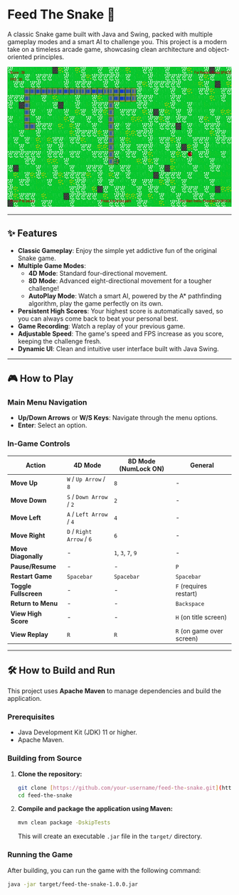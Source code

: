 # Feed The Snake 🐍

A classic Snake game built with Java and Swing, packed with multiple gameplay modes and a smart AI to challenge you. This project is a modern take on a timeless arcade game, showcasing clean architecture and object-oriented principles.

![Gameplay Screenshot](assets/gameplay.png)

---

## ✨ Features

* **Classic Gameplay**: Enjoy the simple yet addictive fun of the original Snake game.
* **Multiple Game Modes**:
    * **4D Mode**: Standard four-directional movement.
    * **8D Mode**: Advanced eight-directional movement for a tougher challenge!
    * **AutoPlay Mode**: Watch a smart AI, powered by the A* pathfinding algorithm, play the game perfectly on its own.
* **Persistent High Scores**: Your highest score is automatically saved, so you can always come back to beat your personal best.
* **Game Recording**: Watch a replay of your previous game.
* **Adjustable Speed**: The game's speed and FPS increase as you score, keeping the challenge fresh.
* **Dynamic UI**: Clean and intuitive user interface built with Java Swing.

---

## 🎮 How to Play

### Main Menu Navigation
* **Up/Down Arrows** or **W/S Keys**: Navigate through the menu options.
* **Enter**: Select an option.

### In-Game Controls

| Action            | 4D Mode                | 8D Mode (NumLock ON) | General             |
| ----------------- | ---------------------- | -------------------- | ------------------- |
| **Move Up** | `W` / `Up Arrow` / `8` | `8`                  | -                   |
| **Move Down** | `S` / `Down Arrow` / `2` | `2`                  | -                   |
| **Move Left** | `A` / `Left Arrow` / `4` | `4`                  | -                   |
| **Move Right** | `D` / `Right Arrow` / `6`| `6`                  | -                   |
| **Move Diagonally**| -                      | `1`, `3`, `7`, `9`   | -                   |
| **Pause/Resume** | -                      | -                    | `P`                 |
| **Restart Game** | `Spacebar`             | `Spacebar`           | `Spacebar`          |
| **Toggle Fullscreen**| -                   | -                    | `F` (requires restart) |
| **Return to Menu**| -                      | -                    | `Backspace`         |
| **View High Score**| -                      | -                    | `H` (on title screen)|
| **View Replay** | `R`                    | `R`                  | `R` (on game over screen)|

---

## 🛠️ How to Build and Run

This project uses **Apache Maven** to manage dependencies and build the application.

### Prerequisites

* Java Development Kit (JDK) 11 or higher.
* Apache Maven.

### Building from Source

1.  **Clone the repository:**
    ```bash
    git clone [https://github.com/your-username/feed-the-snake.git](https://github.com/your-username/feed-the-snake.git)
    cd feed-the-snake
    ```
2.  **Compile and package the application using Maven:**
    ```bash
    mvn clean package -DskipTests
    ```
    This will create an executable `.jar` file in the `target/` directory.

### Running the Game

After building, you can run the game with the following command:
```bash
java -jar target/feed-the-snake-1.0.0.jar